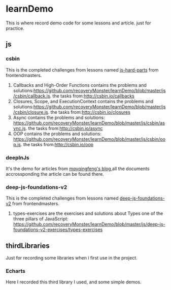 # learnDemo
This is where record demo code for some lessons and article. just for practice.

## js

### csbin

This is the completed challenges from lessons named [js-hard-parts](https://frontendmasters.com/courses/javascript-hard-parts/) from frontendmasters.

1. Callbacks and High-Order Functions contains the problems and solutions:https://github.com/recoveryMonster/learnDemo/blob/master/js/csbin/callback.js. the tasks from:http://csbin.io/callbacks
2.  Closures, Scope, and ExecutionContext contains the problems and solutions:https://github.com/recoveryMonster/learnDemo/blob/master/js/csbin/closure.js. the tasks from:http://csbin.io/closures
3. Async contains the problems and solutions: https://github.com/recoveryMonster/learnDemo/blob/master/js/csbin/async.js. the tasks from:http://csbin.io/async
4. OOP contains the problems and solutions: https://github.com/recoveryMonster/learnDemo/blob/master/js/csbin/oop.js. the tasks from:http://csbin.io/oop

### deepInJs

It's the demo for articles from [mqyqingfeng's blog](https://github.com/mqyqingfeng/Blog),all the documents accrossponding the article can be found there.

### deep-js-foundations-v2

This is the completed challenges from lessons named [deep-js-foundations-v2]( https://frontendmasters.com/courses/deep-javascript-v3 )  from frontendmasters.

1. types-exercises are the exercises and solutions about Types one of the three pillars of JavaScript: https://github.com/recoveryMonster/learnDemo/blob/master/js/deep-js-foundations-v2-exercises/types-exercises

## thirdLibraries

Just for recording some libraries when i first use in the project.

### Echarts

Here I recorded this third library I used, and some simple demos.